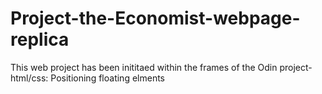 # Project-the-Economist-webpage-replica
This web project has been inititaed within the frames of the Odin project-html/css: Positioning floating elments
